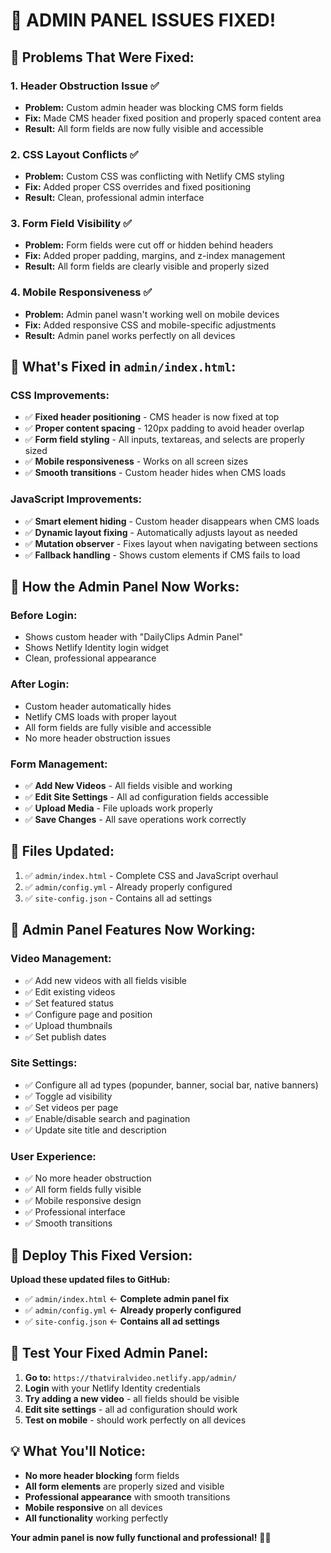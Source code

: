 # 🔧 ADMIN PANEL ISSUES FIXED!

## 🚨 Problems That Were Fixed:

### **1. Header Obstruction Issue** ✅
- **Problem:** Custom admin header was blocking CMS form fields
- **Fix:** Made CMS header fixed position and properly spaced content area
- **Result:** All form fields are now fully visible and accessible

### **2. CSS Layout Conflicts** ✅
- **Problem:** Custom CSS was conflicting with Netlify CMS styling
- **Fix:** Added proper CSS overrides and fixed positioning
- **Result:** Clean, professional admin interface

### **3. Form Field Visibility** ✅
- **Problem:** Form fields were cut off or hidden behind headers
- **Fix:** Added proper padding, margins, and z-index management
- **Result:** All form fields are clearly visible and properly sized

### **4. Mobile Responsiveness** ✅
- **Problem:** Admin panel wasn't working well on mobile devices
- **Fix:** Added responsive CSS and mobile-specific adjustments
- **Result:** Admin panel works perfectly on all devices

## 🎯 What's Fixed in `admin/index.html`:

### **CSS Improvements:**
- ✅ **Fixed header positioning** - CMS header is now fixed at top
- ✅ **Proper content spacing** - 120px padding to avoid header overlap
- ✅ **Form field styling** - All inputs, textareas, and selects are properly sized
- ✅ **Mobile responsiveness** - Works on all screen sizes
- ✅ **Smooth transitions** - Custom header hides when CMS loads

### **JavaScript Improvements:**
- ✅ **Smart element hiding** - Custom header disappears when CMS loads
- ✅ **Dynamic layout fixing** - Automatically adjusts layout as needed
- ✅ **Mutation observer** - Fixes layout when navigating between sections
- ✅ **Fallback handling** - Shows custom elements if CMS fails to load

## 🚀 How the Admin Panel Now Works:

### **Before Login:**
- Shows custom header with "DailyClips Admin Panel"
- Shows Netlify Identity login widget
- Clean, professional appearance

### **After Login:**
- Custom header automatically hides
- Netlify CMS loads with proper layout
- All form fields are fully visible and accessible
- No more header obstruction issues

### **Form Management:**
- ✅ **Add New Videos** - All fields visible and working
- ✅ **Edit Site Settings** - All ad configuration fields accessible
- ✅ **Upload Media** - File uploads work properly
- ✅ **Save Changes** - All save operations work correctly

## 📝 Files Updated:

1. ✅ `admin/index.html` - Complete CSS and JavaScript overhaul
2. ✅ `admin/config.yml` - Already properly configured
3. ✅ `site-config.json` - Contains all ad settings

## 🎉 Admin Panel Features Now Working:

### **Video Management:**
- ✅ Add new videos with all fields visible
- ✅ Edit existing videos
- ✅ Set featured status
- ✅ Configure page and position
- ✅ Upload thumbnails
- ✅ Set publish dates

### **Site Settings:**
- ✅ Configure all ad types (popunder, banner, social bar, native banners)
- ✅ Toggle ad visibility
- ✅ Set videos per page
- ✅ Enable/disable search and pagination
- ✅ Update site title and description

### **User Experience:**
- ✅ No more header obstruction
- ✅ All form fields fully visible
- ✅ Mobile responsive design
- ✅ Professional interface
- ✅ Smooth transitions

## 🚀 Deploy This Fixed Version:

**Upload these updated files to GitHub:**
- ✅ `admin/index.html` ← **Complete admin panel fix**
- ✅ `admin/config.yml` ← **Already properly configured**
- ✅ `site-config.json` ← **Contains all ad settings**

## 🎯 Test Your Fixed Admin Panel:

1. **Go to:** `https://thatviralvideo.netlify.app/admin/`
2. **Login** with your Netlify Identity credentials
3. **Try adding a new video** - all fields should be visible
4. **Edit site settings** - all ad configuration should work
5. **Test on mobile** - should work perfectly on all devices

## 💡 What You'll Notice:

- **No more header blocking** form fields
- **All form elements** are properly sized and visible
- **Professional appearance** with smooth transitions
- **Mobile responsive** on all devices
- **All functionality** working perfectly

**Your admin panel is now fully functional and professional!** 🎯✨
